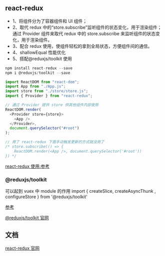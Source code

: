 ## react-redux

- 1、将组件分为了容器组件和 UI 组件；
- 2、取代 redux 中的“store.subscribe”监听组件的状态变化，用于渲染组件；
  通过 Provider 组件来取代 redux 中的 store.subscribe 来监听组件的状态变化，用于渲染组件。
- 3、配合 redux 使用，使组件轻松的拿到全局状态，方便组件间的通信。
- 4、shallowEqual 性能优化
- 5、搭配@reduxjs/toolkit 使用

```js
npm install react-redux --save
npm i @reduxjs/toolkit --save
```

```js
import ReactDOM from "react-dom";
import App from "./App.js";
import store from "./store/store.js";
import { Provider } from "react-redux";

// 通过 Provider 提供 store 供其他组件内部使用
ReactDOM.render(
  <Provider store={store}>
    <App />
  </Provider>,
  document.querySelector("#root")
);

// 用了 react-redux 下面手动触发更新的方式就没用了
/* store.subscribe(() => {
    ReactDOM.render(<App />, document.querySelector('#root'))
}) */
```

[react-redux 使用:参考](https://blog.csdn.net/m0_71485750/article/details/126876178)

### @reduxjs/toolkit

可以起到 vuex 中 module 的作用
import { createSlice, createAsyncThunk , configureStore } from '@reduxjs/toolkit'

[参考](https://blog.csdn.net/weixin_66557048/article/details/128502261)

[@reduxjs/toolkit 官网](https://redux-toolkit.js.org/introduction/getting-started)

## 文档

[react-redux 官网](https://react-redux.js.org/tutorials/quick-start)
